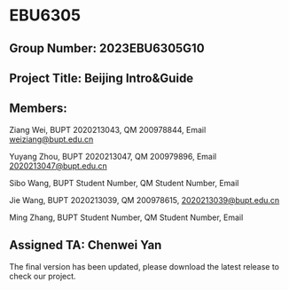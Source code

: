 # EBU6305

## Group Number: 2023EBU6305G10

## Project Title: Beijing Intro&Guide

## Members:

Ziang Wei, BUPT 2020213043, QM 200978844, Email weiziang@bupt.edu.cn

Yuyang Zhou, BUPT 2020213047, QM 200979896, Email 2020213047@bupt.edu.cn

Sibo Wang, BUPT Student Number, QM Student Number, Email

Jie Wang, BUPT 2020213039, QM 200978615, 2020213039@bupt.edu.cn

Ming Zhang, BUPT Student Number, QM Student Number, Email

## Assigned TA: Chenwei Yan

The final version has been updated, please download the latest release to check our project.
